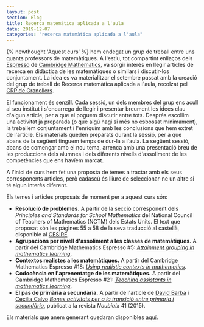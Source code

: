 ```yaml
---
layout: post
section: Blog
title: Recerca matemàtica aplicada a l'aula
date: 2019-12-07
categories: "recerca matemàtica aplicada a l'aula"
---
```


{% newthought 'Aquest curs' %} hem endegat un grup de treball entre uns quants
professors de matemàtiques. A l'estiu, tot compartint enllaços dels
[Espresso](https://www.cambridgemaths.org/espresso/) de [Cambridge
Mathematics](https://www.cambridgemaths.org), va sorgir interès en llegir
articles de recerca en didàctica de les matemàtiques o similars i discutir-los
conjuntament. La idea es va materialitzar el setembre passat amb la creació
del grup de treball de Recerca matemàtica aplicada a l'aula, recolzat pel
[CRP de Granollers](http://www.crpgranollers.cat/).

El funcionament és senzill. Cada sessió, un dels membres del grup ens acull al
seu institut i s'encarrega de llegir i presentar breument les idees clau
d'algun article, per a que el poguem discutir entre tots. Després escollim una
activitat ja preparada (o que algú hagi si més no esbossat mínimament), la
treballem conjuntament i l'enriquim amb les conclusions que hem extret de
l'article. Els materials queden preparats durant la sessió, per a que abans de
la següent tinguem temps de dur-la a l'aula. La següent sessió, abans de
començar amb el nou tema, arrenca amb una presentació breu de les produccions
dels alumnes i dels diferents nivells d'assoliment de les competències que ens
havíem marcat.

A l'inici de curs hem fet una proposta de temes a tractar amb els seus
corresponents articles, però cadascú és lliure de seleccionar-ne un altre si
té algun interès diferent.

Els temes i articles proposats de moment per a aquest curs són:

- **Resolució de problemes.** A partir de la secció corresponent dels
  _Principles and Standards for School Mathematics_ del National Council of
  Teachers of Mathematics (NCTM) dels Estats Units. El text que proposat són
  les pàgines 55 a 58 de la seva traducció al castellà, disponible al
  [CESIRE](https://agora.xtec.cat/cesire/wp-content/uploads/usu397/2019/01/processos_NCTM_tales.pdf).
- **Agrupacions per nivell d'assoliment a les classes de matemàtiques.** A
  partir del Cambridge Mathematics Espresso #5: _[Attainment grouping in
  mathematics learning](https://www.cambridgemaths.org/espresso/view/attainment-grouping-in-mathematics-learning/)_.
- **Contextos realistes a les matemàtiques.** A partir del Cambridge
  Mathematics Espresso #18: _[Using realistic contexts in
  mathematics](https://www.cambridgemaths.org/espresso/view/using-realistic-contexts-in-mathematics/)_.
- **Codocència en l'aprenentatge de les matemàtiques.** A partir del Cambridge
  Mathematics Espresso #21: _[Teaching assistants in mathematics
learning](https://www.cambridgemaths.org/espresso/view/teaching-assistants-in-mathematics-learning/)_.
- **El pas de primària a secundària.** A partir de l'article de [David
  Barba](https://twitter.com/davidbarba2) i [Cecilia
Calvo](https://twitter.com/CcBcnMvd) _[Bones activitats per a la transició entre primària i secundària](https://www.raco.cat/index.php/Noubiaix/article/view/302380/392058)_, publicat a la revista _Noubiaix_ 41 (2015).

Els materials que anem generant quedaran disponibles
[aquí](https://drive.google.com/drive/folders/1UdqqfjfpJmHne_RnKYx03lRGKs_ZEga_?usp=sharing).
